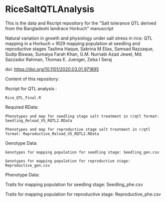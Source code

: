 # RiceSaltQTLAnalysis

This is the data and Rscript repository for the "Salt tolerance QTL derived from the Bangladeshi landrace Horkuch" manuscript

Natural variation in growth and physiology under salt stress in rice: QTL mapping in a Horkuch × IR29 mapping population at seedling and reproductive stages
Taslima Haque, Sabrina M Elias, Samsad Razzaque, Sudip Biswas, Sumaiya Farah Khan, G.M. Nurnabi Azad Jewel, Md. Sazzadur Rahman, Thomas E. Juenger, Zeba I Seraj

doi: https://doi.org/10.1101/2020.03.01.971895

Content of this repository:

Rscript for QTL analysis : 
    
    Rice_QTL_Final.R

Required RData:

    Phenotypes and map for seedling stage salt treatment in r/qtl format: Seedling_Reload_V5_RQTL2.RData
    
    Phenotypes and map for reproductive stage salt treatment in r/qtl format: Reproductive_Reload_V5_RQTL2.RData
  

Genotype Data:
 
    Genotypes for mapping population for seedling stage: Seedling_gen.csv
    
    Genotypes for mapping population for reproductive stage: Reproductive_gen.csv
    
 
Phenotype Data: 

   Traits for mapping population for seedling stage: Seedling_phe.csv
    
   Traits for mapping population for reproductive stage: Reproductive_phe.csv
